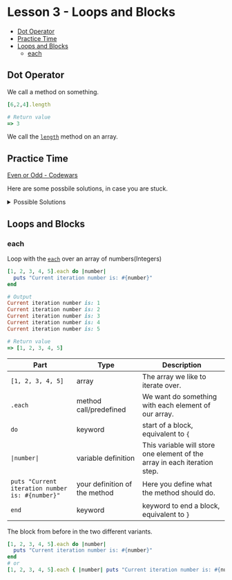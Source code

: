 # Lesson 3 - Loops and Blocks

  - [Dot Operator](#dot-operator)
  - [Practice Time](#practice-time)
  - [Loops and Blocks](#loops-and-blocks)
    - [each](#each)

## Dot Operator

We call a method on something. 
```ruby
[6,2,4].length

# Return value
=> 3
```

We call the [`length`](https://rubyapi.org/2.7/o/array#method-i-length) method on an array. 

## Practice Time

[Even or Odd - Codewars](https://www.codewars.com/kata/53da3dbb4a5168369a0000fe)

Here are some possbile solutions, in case you are stuck.
<details>
<summary>Possible Solutions</summary>

Solution with what you learned so far

```ruby
def even_or_odd(number)
  # calculate the module of number,
  # if rest is 0 the number must be even, if not odd.
  if number % 2 == 0
    'Even'
  else
    'Odd'
  end
end
```
or use a method Ruby already has defined for us: [even?](https://rubyapi.org/2.7/o/integer#method-i-even-3F)

```ruby
def even_or_odd(number)
  # Ruby already has the logic implemented, as you can see by clicking the link above.
  if number.even?
    return 'Even'
  end
  'Odd'
end
```

</details>

## Loops and Blocks

### each

Loop with the [`each`](https://rubyapi.org/2.7/o/array#method-i-each) over an array of numbers(Integers)
```ruby
[1, 2, 3, 4, 5].each do |number|
  puts "Current iteration number is: #{number}"
end

# Output
Current iteration number is: 1
Current iteration number is: 2
Current iteration number is: 3
Current iteration number is: 4
Current iteration number is: 5

# Return value
=> [1, 2, 3, 4, 5]
```

|Part|Type|Description|
|-|-|-|
|`[1, 2, 3, 4, 5]`|array|The array we like to iterate over.|
|`.each`|method call/predefined|We want do something with each element of our array.|
|`do`|keyword|start of a block, equivalent to `{`|
|`\|number\|`|variable definition|This variable will store one element of the array in each iteration step.|
|`puts "Current iteration number is: #{number}"`|your definition of the method|Here you define what the method should do.|
|`end`|keyword|keyword to end a block, equivalent to `}`|

The block from before in the two different variants.
```ruby
[1, 2, 3, 4, 5].each do |number|
  puts "Current iteration number is: #{number}"
end
# or
[1, 2, 3, 4, 5].each { |number| puts "Current iteration number is: #{number}" }
```
